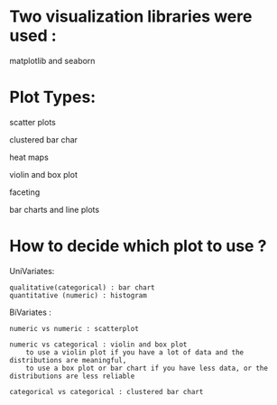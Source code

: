 
# Two visualization libraries were used  :
  matplotlib  and seaborn 

# Plot Types:
  scatter plots 
  
  clustered bar char
  
  heat maps
  
  violin and box plot
  
  faceting
  
  bar charts and line plots
  
  
  
# How to decide which plot to use ?
UniVariates:
    
    qualitative(categorical) : bar chart
    quantitative (numeric) : histogram  

BiVariates :
    
    numeric vs numeric : scatterplot

    numeric vs categorical : violin and box plot
        to use a violin plot if you have a lot of data and the distributions are meaningful, 
        to use a box plot or bar chart if you have less data, or the distributions are less reliable

    categorical vs categorical : clustered bar chart 


